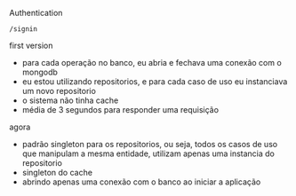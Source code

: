 Authentication

`/signin`

first version
- para cada operação no banco, eu abria e fechava uma conexão com o mongodb
- eu estou utilizando repositorios, e para cada caso de uso eu instanciava um novo repositorio
- o sistema não tinha cache
- média de 3 segundos para responder uma requisição


agora
- padrão singleton para os repositorios, ou seja, todos os casos de uso que manipulam a mesma entidade, utilizam apenas uma instancia do repositorio
- singleton do cache
- abrindo apenas uma conexão com o banco ao iniciar a aplicação
